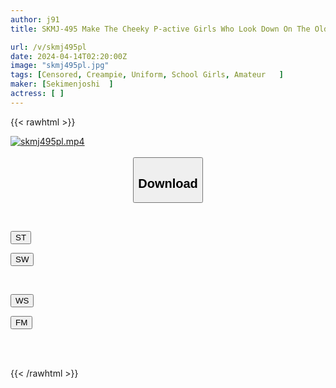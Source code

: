 ```yaml
---
author: j91
title: SKMJ-495 Make The Cheeky P-active Girls Who Look Down On The Old Man Understand W Les × Two People Who Are Sanctioned With A Big Dick × 2 Part 3

url: /v/skmj495pl
date: 2024-04-14T02:20:00Z
image: "skmj495pl.jpg"
tags: [Censored, Creampie, Uniform, School Girls, Amateur	]
maker: [Sekimenjoshi  ]
actress: [ ]
---
```



{{< rawhtml >}}

<div class="video" data-videoid="QA2K1g6AjbU00gG">
    <a href="javascript:;">
        <img src="/v/skmj495pl/skmj495pl.jpg" width="WIDTH" height="HEIGHT" alt="skmj495pl.mp4" loading="lazy">
    </a>
</div>

<script type="text/javascript" src="https://j91.asia/asset/on-demand-st.js"></script>

<br>
  <link rel="stylesheet" href="https://j91.asia/asset/bs5.css">
  
  <center>
  <button class="btn btn-primary" type="button" data-bs-toggle="collapse" data-bs-target=".multi-collapse" aria-expanded="false" aria-controls="multiCollapseExample1 multiCollapseExample2"><h2>Download</h2></button></center>
</p>
<div class="row">
  <div class="col">
    <div class="collapse multi-collapse" id="multiCollapseExample1">
      <div class="card card-body">
	      	      <br>
<div class="buttons">  
<p><a href="https://streamtape.to/v/QA2K1g6AjbU00gG" target="_blank"><button class="btn-hover color-3"><i class="fa fa-download"></i> ST</button></a></p>
<p><a href="https://asnwish.com/aeu30xlkzvyg" target="_blank"><button class="btn-hover color-2"><i class="fa fa-download"></i> SW</button></a></p></div>
    </div>
  </div>
</div>
  <div class="col">
    <div class="collapse multi-collapse" id="multiCollapseExample2">
      <div class="card card-body">
	      <br>
<div class="buttons">
<p><a href="https://wolfstream.tv/7mccr60gkx0r"><button class="btn-hover color-9"><i class="fa fa-download"></i> WS</button></a></p>
<p><a href="https://filemoon.sx/d/h67penv1val1"><button class="btn-hover color-8"><i class="fa fa-download"></i> FM</button></a></p></div>
<br><br>
      </div>
    </div>
  </div>
</div>

{{< /rawhtml >}}